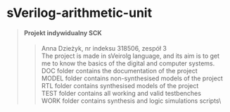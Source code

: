# sVerilog-arithmetic-unit
>#### Projekt indywidualny SCK
>> Anna Dzieżyk, nr indeksu 318506, zespół 3\
>> The project is made in sVeirolg language, and its aim is to get me to know the basics of the digital and computer systems.\
>> DOC folder contains the documentation of the project\
>> MODEL folder contains non-synthesised models of the project\
>> RTL folder contains synthesised models of the project\
>> TEST folder contains all working and valid testbenches\
>> WORK folder contains synthesis and logic simulations scripts\
